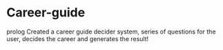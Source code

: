 # Career-guide
prolog
Created a career guide decider system, series of questions for the user, decides the career and generates the result!
